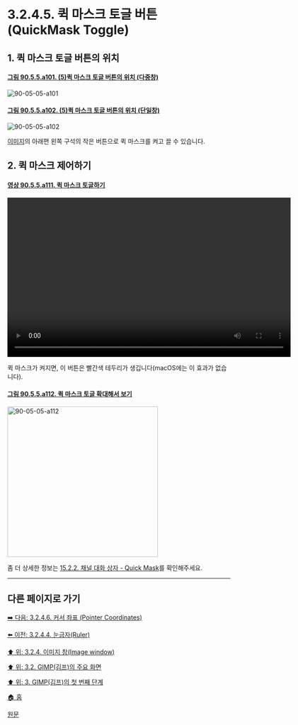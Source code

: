 # 3.2.4.5. 퀵 마스크 토글 버튼 (QuickMask Toggle)

<a id="03-02-04-05-s1"></a>

## 1. 퀵 마스크 토글 버튼의 위치

<a id="90-05-05-a101"></a>

#### [그림 90.5.5.a101. (5)퀵 마스크 토글 버튼의 위치 (다중창)](./90-05-05-quickmask_toggle.md#90-05-05-a101)
![90-05-05-a101](https://github.com/wonder13662/gimp/assets/15767104/0341cdc8-f2d5-4bd6-b1d6-ac591c1c22fb)

<a id="90-05-05-a102"></a>

#### [그림 90.5.5.a102. (5)퀵 마스크 토글 버튼의 위치 (단일창)](./90-05-05-quickmask_toggle.md#90-05-05-a102)
![90-05-05-a102](https://github.com/wonder13662/gimp/assets/15767104/64879a12-f3e5-47ad-94da-f47653824bc6)

[이미지](./19-glossaryx-image.md)의 아래편 왼쪽 구석의 작은 버튼으로 퀵 마스크를 켜고 끌 수 있습니다. 

<a id="03-02-04-05-s2"></a>

## 2. 퀵 마스크 제어하기

<a id="90-05-05-a111"></a>

#### [영상 90.5.5.a111. 퀵 마스크 토글하기](./90-05-05-quickmask_toggle.md#90-05-05-a111)
<video controls="controls" width="640" height="360" environment="MacOS:Sonoma 14.2.1 GIMP 2.10.36" src="https://github.com/wonder13662/gimp/assets/15767104/74f2db78-a06e-48d8-bcc7-7c99e3d57180"></video>

퀵 마스크가 켜지면, 이 버튼은 빨간색 테두리가 생깁니다(macOS에는 이 효과가 없습니다).

<a id="90-05-05-a112"></a>

#### [그림 90.5.5.a112. 퀵 마스크 토글 확대해서 보기](./90-05-05-quickmask_toggle.md#90-05-05-a112)
<img alt="90-05-05-a112" width="340" height="340" src="https://github.com/wonder13662/gimp/assets/15767104/f617094f-fd9c-4ae5-9256-d8eba0e4ce19" />

좀 더 상세한 정보는 [15.2.2. 채널 대화 상자 - Quick Mask](./15-02-02-00-channel_dialog.md)를 확인해주세요.

***

## 다른 페이지로 가기
[➡️ 다음: 3.2.4.6. 커서 좌표 (Pointer Coordinates)](./03-02-04-06-pointer-coordinates.md)

[⬅️ 이전: 3.2.4.4. 눈금자(Ruler)](./03-02-04-04-ruler.md)

[⬆️ 위: 3.2.4. 이미지 창(Image window)](./03-02-04-00-image_window.md)

[⬆️ 위: 3.2. GIMP(김프)의 주요 화면](./03-02-00-main-window.md)

[⬆️ 위: 3. GIMP(김프)의 첫 번째 단계](./03-00-first-step-with-gimp.md)

[🏠 홈](./00-home.md)

[원문](https://docs.gimp.org/2.10/ko/gimp-image-window.html)
